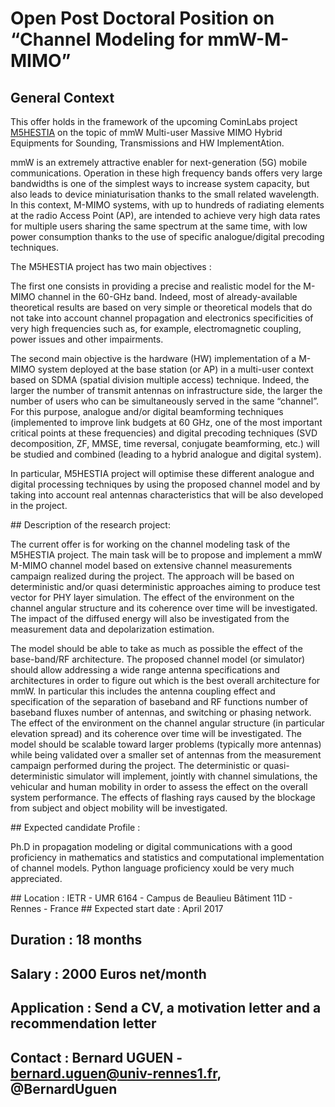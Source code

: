 
# Open Post Doctoral Position on “Channel Modeling for mmW-M-MIMO”


## General Context 

This offer holds in the framework of the upcoming CominLabs project  [M5HESTIA](http://www.m5hstia.cominlabs.ueb.eu/)  on the topic of mmW Multi-user Massive MIMO Hybrid Equipments for Sounding, Transmissions and HW ImplementAtion. 

mmW is an extremely attractive enabler for next-generation (5G) mobile
communications. Operation in these high frequency bands offers very large
bandwidths is one of the simplest ways to increase system capacity, but also
leads to device miniaturisation thanks to the small related wavelength. In this
context, M-MIMO systems, with up to hundreds of radiating elements at the radio
Access Point (AP), are intended to achieve very high data rates for multiple
users sharing the same spectrum at the same time, with low power consumption
thanks to the use of specific analogue/digital precoding techniques. 

The M5HESTIA project has two main objectives :

The first one consists in providing a precise and realistic model for the
M-MIMO channel in the 60-GHz band. Indeed, most of already-available
theoretical results are based on very simple or theoretical models that do not
take into account channel propagation and electronics specificities of very
high frequencies such as, for example, electromagnetic coupling, power issues
and other impairments.  

The second main objective is the hardware (HW) implementation of a M-MIMO
system deployed at the base station (or AP) in a multi-user context based on
SDMA (spatial division multiple access) technique. Indeed, the larger the
number of transmit antennas on infrastructure side, the larger the number of
users who can be simultaneously served in the same “channel”. For this purpose,
analogue and/or digital beamforming techniques (implemented to improve link
budgets at 60 GHz, one of the most important critical points at these
frequencies) and digital precoding techniques (SVD decomposition, ZF, MMSE,
time reversal, conjugate beamforming, etc.) will be studied and combined
(leading to a hybrid analogue and digital system). 

In particular, M5HESTIA project will optimise these different analogue and
digital processing techniques by using the proposed channel model and by taking
into account real antennas characteristics that will be also developed in the
project.

## Description of the research project:

The current offer is for working on the channel modeling task of the M5HESTIA
project. The main task will be to propose and implement a mmW M-MIMO channel
model based on extensive channel measurements campaign realized during the
project. The approach will be based on deterministic and/or quasi deterministic
approaches aiming to produce test vector for PHY layer simulation. The effect
of the environment on the channel angular structure and its coherence over time
will be investigated. The impact of the diffused energy will also be
investigated from the measurement data and depolarization estimation.

The model should be able to take as much as possible the effect of the
base-band/RF architecture. The proposed channel model (or simulator) should
allow addressing a wide range antenna specifications and architectures in order
to figure out which is the best overall architecture for mmW. In particular
this includes the antenna coupling effect and specification of the separation
of baseband and RF functions number of baseband fluxes number of antennas, and
switching or phasing network.  The effect of the environment on the channel
angular structure (in particular elevation spread) and its coherence over time
will be investigated. The model should be scalable toward larger problems
(typically more antennas) while being validated over a smaller set of antennas
from the measurement campaign performed during the project. 
The deterministic or quasi-deterministic simulator will implement, jointly with channel simulations, the vehicular and human mobility in order to assess the effect on the overall system performance. The effects of flashing rays caused by the blockage from subject and object mobility will be investigated. 

## Expected candidate Profile :  

Ph.D in propagation modeling or digital communications with a good proficiency
in mathematics and statistics and computational implementation of channel
models. Python language proficiency xould be very much appreciated. 

## Location : IETR - UMR 6164 - Campus de Beaulieu Bâtiment 11D - Rennes - France 
## Expected start date : April 2017  
## Duration : 18 months
## Salary : 2000 Euros net/month
## Application : Send a CV, a motivation letter and a recommendation letter 
## Contact : Bernard UGUEN - bernard.uguen@univ-rennes1.fr,  @BernardUguen

